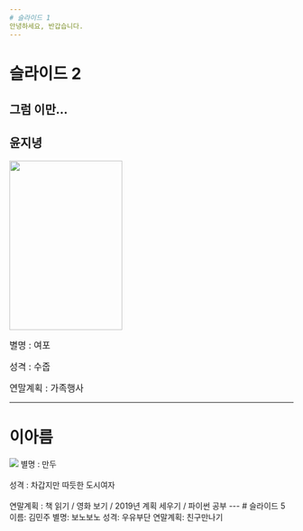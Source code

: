 ```yaml
---
# 슬라이드 1
안녕하세요, 반갑습니다.
---
```

# 슬라이드 2
그럼 이만...
---
## 윤지녕
<img src="https://t1.daumcdn.net/cfile/tistory/196669494FB46B080D" width="200" height="300">
<p><font size="3pt"> 별명 : 여포 </font> </p>
<p><font size="3pt"> 성격 : 수줍 </font> </p>
<p><font size="3pt"> 연말계획 : 가족행사 </font> <p>

---
# 이아름
<img src="https://blog.naver.com/PostView.nhn?blogId=lar404&Redirect=View&logNo=221428364045&categoryNo=8&isAfterWrite=true&isMrblogPost=false&isHappyBeanLeverage=true&contentLength=2190#">
별명 : 만두<br></br>
성격 : 차갑지만 따듯한 도시여자<br></br>
연말계획 : 책 읽기 / 영화 보기 / 2019년 계획 세우기 / 파이썬 공부
---
# 슬라이드 5
이름: 김민주
별명: 보노보노
성격: 우유부단
연말계획: 친구만나기
